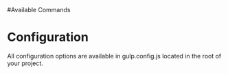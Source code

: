 #Available Commands

    
# Configuration

All configuration options are available in gulp.config.js located in the root of your project.


    
